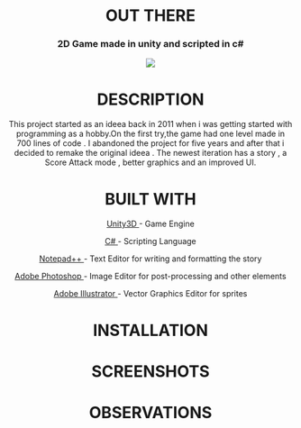 <h1 align="center">OUT THERE</h1>

<h3 align="center"> 2D Game made in unity and scripted in c# </h3>
<p align="center">
  <img  src="https://i.imgur.com/MEZs0tY.png">
</p>
<h1 align="center">DESCRIPTION</h1>
<p align="center">This project started as an ideea back in 2011 when i was getting started with programming as a hobby.On the first try,the game had one level made in 700 lines of code . I abandoned the project for five years and after that i decided to remake the original ideea . The newest iteration has a story , a Score Attack mode , better graphics and an improved UI. <p>
<h1 align="center">BUILT WITH</h1>
 <p align="center">  <a href="https://unity3d.com/">Unity3D </a>- Game Engine</p>
 <p align="center" >  <a href="https://docs.microsoft.com/en-us/dotnet/csharp/programming-guide/">C# </a>- Scripting Language</p>
 <p align="center"> <a href="https://notepad-plus-plus.org/download/v7.5.4.html">Notepad++ </a>- Text Editor for writing and formatting the story</p>
   <p align="center"> <a href="http://www.adobe.com/ro/products/photoshop.html?promoid=GXWFR">Adobe Photoshop </a>- Image Editor for post-processing and other elements</p>
  <p align="center"><a href="https://www.adobe.com/ro/products/illustrator.html">Adobe Illustrator </a>- Vector Graphics Editor for sprites</p>



<h1 align="center">INSTALLATION</h1>
<h1 align="center">SCREENSHOTS</h1>
<h1 align="center">OBSERVATIONS</h1>





